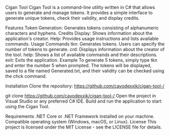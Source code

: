 Cigan Tool
Cigan Tool is a command-line utility written in C# that allows users to generate and manage tokens. It provides a simple interface to generate unique tokens, check their validity, and display credits.

Features
Token Generation: Generates tokens consisting of alphanumeric characters and hyphens.
Credits Display: Shows information about the application's creator.
Help: Provides usage instructions and lists available commands.
Usage
Commands
tkn: Generates tokens. Users can specify the number of tokens to generate.
crd: Displays information about the creator of the tool.
help: Shows a list of available commands and their descriptions.
exit: Exits the application.
Example
To generate 5 tokens, simply type tkn and enter the number 5 when prompted. The tokens will be displayed, saved to a file named Generated.txt, and their validity can be checked using the chck command.

Installation
Clone the repository: https://github.com/cavodexxik/cigan-tool-/


git clone https://github.com/cavodexxik/cigan-tool-/
Open the project in Visual Studio or any preferred C# IDE. Build and run the application to start using the Cigan Tool.

Requirements
.NET Core or .NET Framework installed on your machine.
Compatible operating system (Windows, macOS, or Linux).
License
This project is licensed under the MIT License - see the LICENSE file for details.
